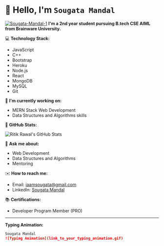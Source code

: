 # 👋 Hello, I'm `Sougata Mandal`

<a href="https://imgbb.com/"><img src="https://i.ibb.co/YTddVSd/Sougata-Mandal-1.gif" alt="Sougata-Mandal-1" border="0"></a>
**I'm a 2nd year student pursuing B.tech CSE AIML from Brainware University.**

💻 **Technology Stack:**
- JavaScript
- C++
- Bootstrap
- Heroku
- Node.js
- React
- MongoDB
- MySQL
- Git

🌱 **I'm currently working on:**
- MERN Stack Web Development
- Data Structures and Algorithms skills

🌟 **GitHub Stats:**

![Ritik Rawal's GitHub Stats](https://github-readme-stats.vercel.app/api?username=your_github_username&show_icons=true&theme=radical)

💬 **Ask me about:**
- Web Development
- Data Structures and Algorithms
- Mentoring

✉️ **How to reach me:**
- Email: [iaamsougata@gmail.com](mailto:iaamsougata@gmail.com)
- LinkedIn: [Sougata Mandal](https://www.linkedin.com/in/sougata-mandal-51a55824b/)

📚 **Certifications:**
- Developer Program Member (PRO)

---

**Typing Animation:**

```markdown
Sougata Mandal
![Typing Animation](link_to_your_typing_animation.gif)

